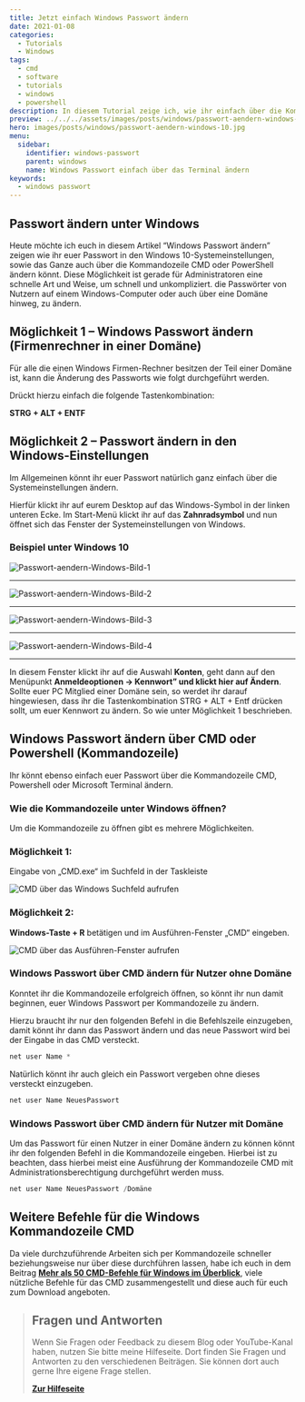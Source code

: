 ```yaml
---
title: Jetzt einfach Windows Passwort ändern
date: 2021-01-08
categories:
  - Tutorials
  - Windows
tags:
  - cmd
  - software
  - tutorials
  - windows
  - powershell
description: In diesem Tutorial zeige ich, wie ihr einfach über die Kommandozeile, das Windows Passwort ändert.
preview: ../../../assets/images/posts/windows/passwort-aendern-windows-10.jpg
hero: images/posts/windows/passwort-aendern-windows-10.jpg
menu:
  sidebar:
    identifier: windows-passwort
    parent: windows
    name: Windows Passwort einfach über das Terminal ändern
keywords:
  - windows passwort
---
```


## Passwort ändern unter Windows 

Heute möchte ich euch in diesem Artikel “Windows Passwort ändern” zeigen wie ihr euer Passwort in den Windows 10-Systemeinstellungen, sowie das Ganze auch über die Kommandozeile CMD oder PowerShell ändern könnt. Diese Möglichkeit ist gerade für Administratoren eine schnelle Art und Weise, um schnell und unkompliziert. die Passwörter von Nutzern auf einem Windows-Computer oder auch über eine Domäne hinweg, zu ändern.

## Möglichkeit 1 – Windows Passwort ändern (Firmenrechner in einer Domäne)

Für alle die einen Windows Firmen-Rechner besitzen der Teil einer Domäne ist, kann die Änderung des Passworts wie folgt durchgeführt werden. 

Drückt hierzu einfach die folgende Tastenkombination: 

**STRG + ALT + ENTF**

## Möglichkeit 2 – Passwort ändern in den Windows-Einstellungen

Im Allgemeinen könnt ihr euer Passwort natürlich ganz einfach über die Systemeinstellungen ändern. 

Hierfür klickt ihr auf eurem Desktop auf das Windows-Symbol in der linken unteren Ecke. Im Start-Menü klickt ihr auf das **Zahnradsymbol** und nun öffnet sich das Fenster der Systemeinstellungen von Windows.

### Beispiel unter Windows 10

![Passwort-aendern-Windows-Bild-1](images/posts/windows/Passwort-aendern-Windows-10-Bild-1.jpg)   

---
![Passwort-aendern-Windows-Bild-2](/images/posts/windows/Passwort-aendern-Windows-10-Bild-2.jpg)

---

![Passwort-aendern-Windows-Bild-3](/images/posts/windows/Passwort-aendern-Windows-10-Bild-3.jpg)

---

![Passwort-aendern-Windows-Bild-4](/images/posts/windows/Passwort-aendern-Windows-10-Bild-4.jpg)

---

In diesem Fenster klickt ihr auf die Auswahl **Konten**, geht dann auf den Menüpunkt **Anmeldeoptionen -> Kennwort” und klickt hier auf Ändern**. Sollte euer PC Mitglied einer Domäne sein, so werdet ihr darauf hingewiesen, dass ihr die Tastenkombination STRG + ALT + Entf drücken sollt, um euer Kennwort zu ändern. So wie unter Möglichkeit 1 beschrieben.

## Windows Passwort ändern über CMD oder Powershell (Kommandozeile)

Ihr könnt ebenso einfach euer Passwort über die Kommandozeile CMD, Powershell oder Microsoft Terminal ändern.

### Wie die Kommandozeile unter Windows öffnen?

Um die Kommandozeile zu öffnen gibt es mehrere Möglichkeiten.

### Möglichkeit 1:

Eingabe von „CMD.exe“ im Suchfeld in der Taskleiste

![CMD über das Windows Suchfeld aufrufen](/images/posts/windows/Windows-10-Passwort-aendern-CMD.jpg)

### Möglichkeit 2:

**Windows-Taste + R** betätigen und im Ausführen-Fenster „CMD“ eingeben.

![CMD über das Ausführen-Fenster aufrufen](/images/posts/windows/Windows-10-Passwort-aendern-Windows-R.jpg)

### Windows Passwort über CMD ändern für Nutzer ohne Domäne

Konntet ihr die Kommandozeile erfolgreich öffnen, so könnt ihr nun damit beginnen, euer Windows Passwort per Kommandozeile zu ändern.

Hierzu braucht ihr nur den folgenden Befehl in die Befehlszeile einzugeben, damit könnt ihr dann das Passwort ändern und das neue Passwort wird bei der Eingabe in das CMD versteckt.

```powershell
net user Name *
```

Natürlich könnt ihr auch gleich ein Passwort vergeben ohne dieses versteckt einzugeben.

```powershell
net user Name NeuesPasswort
```

### Windows Passwort über CMD ändern für Nutzer mit Domäne

Um das Passwort für einen Nutzer in einer Domäne ändern zu können könnt ihr den folgenden Befehl in die Kommandozeile eingeben. Hierbei ist zu beachten, dass hierbei meist eine Ausführung der Kommandozeile CMD mit Administrationsberechtigung durchgeführt werden muss.

```powershell
net user Name NeuesPasswort /Domäne
```

## Weitere Befehle für die Windows Kommandozeile CMD

Da viele durchzuführende Arbeiten sich per Kommandozeile schneller beziehungsweise nur über diese durchführen lassen, habe ich euch in dem Beitrag [**Mehr als 50 CMD-Befehle für Windows im Überblick**](/posts/windows/cmd-befehle-im-ueberblick/), viele nützliche Befehle für das CMD zusammengestellt und diese auch für euch zum Download angeboten.

<!-- FM:Snippet:Start data:{"id":"Help deutsch","fields":[]} -->
> ## Fragen und Antworten
>
> Wenn Sie Fragen oder Feedback zu diesem Blog oder YouTube-Kanal haben, nutzen Sie bitte meine Hilfeseite. Dort finden Sie Fragen und Antworten zu den verschiedenen Beiträgen. Sie können dort auch gerne Ihre eigene Frage stellen.
>
> [**Zur Hilfeseite**](https://help.secure-bits.org/)
<!-- FM:Snippet:End -->
